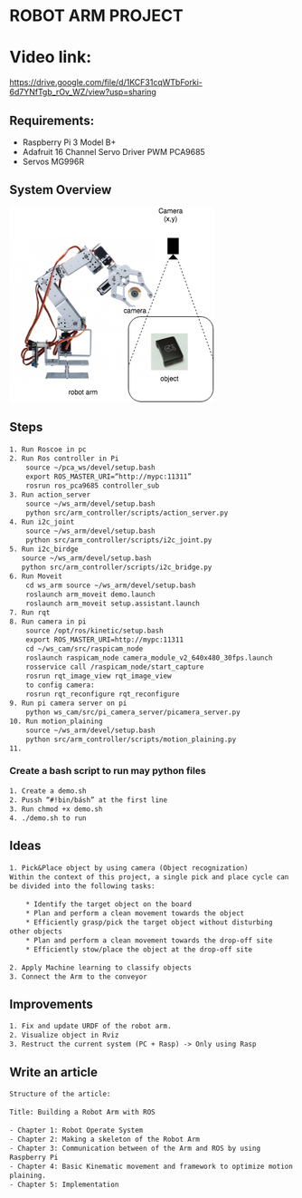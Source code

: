 # ROBOT ARM PROJECT
# Video link:
https://drive.google.com/file/d/1KCF31cqWTbForki-6d7YNfTgb_rOv_WZ/view?usp=sharing
## Requirements:
- Raspberry Pi 3 Model B+
- Adafruit 16 Channel Servo Driver PWM PCA9685
- Servos MG996R

## System Overview
![viewer](assert/system_overview.png)

## Steps 

    1. Run Roscoe in pc
    2. Run Ros controller in Pi 
        source ~/pca_ws/devel/setup.bash
        export ROS_MASTER_URI=“http://mypc:11311”
        rosrun ros_pca9685 controller_sub
    3. Run action_server
        source ~/ws_arm/devel/setup.bash
        python src/arm_controller/scripts/action_server.py
    4. Run i2c_joint
        source ~/ws_arm/devel/setup.bash
        python src/arm_controller/scripts/i2c_joint.py
    5. Run i2c_birdge 
       source ~/ws_arm/devel/setup.bash
       python src/arm_controller/scripts/i2c_bridge.py
    6. Run Moveit 
        cd ws_arm source ~/ws_arm/devel/setup.bash
        roslaunch arm_moveit demo.launch
        roslaunch arm_moveit setup.assistant.launch
    7. Run rqt 
    8. Run camera in pi 
        source /opt/ros/kinetic/setup.bash
        export ROS_MASTER_URI=http://mypc:11311
        cd ~/ws_cam/src/raspicam_node
        roslaunch raspicam_node camera_module_v2_640x480_30fps.launch
        rosservice call /raspicam_node/start_capture
        rosrun rqt_image_view rqt_image_view
        to config camera:
        rosrun rqt_reconfigure rqt_reconfigure 
    9. Run pi camera server on pi
        python ws_cam/src/pi_camera_server/picamera_server.py
    10. Run motion_plaining
        source ~/ws_arm/devel/setup.bash
        python src/arm_controller/scripts/motion_plaining.py
    11. 


### Create a bash script to run may python files
    1. Create a demo.sh
    2. Pussh “#!bin/básh” at the first line
    3. Run chmod +x demo.sh
    4. ./demo.sh to run

## Ideas
    1. Pick&Place object by using camera (Object recognization)
    Within the context of this project, a single pick and place cycle can be divided into the following tasks:

        * Identify the target object on the board
        * Plan and perform a clean movement towards the object
        * Efficiently grasp/pick the target object without disturbing other objects
        * Plan and perform a clean movement towards the drop-off site
        * Efficiently stow/place the object at the drop-off site
        
    2. Apply Machine learning to classify objects 
    3. Connect the Arm to the conveyor 
## Improvements 
    1. Fix and update URDF of the robot arm.
    2. Visualize object in Rviz 
    3. Restruct the current system (PC + Rasp) -> Only using Rasp
## Write an article 

    Structure of the article:
    
    Title: Building a Robot Arm with ROS
    
    - Chapter 1: Robot Operate System
    - Chapter 2: Making a skeleton of the Robot Arm 
    - Chapter 3: Communication between of the Arm and ROS by using Raspberry Pi 
    - Chapter 4: Basic Kinematic movement and framework to optimize motion plaining.
    - Chapter 5: Implementation 
    


